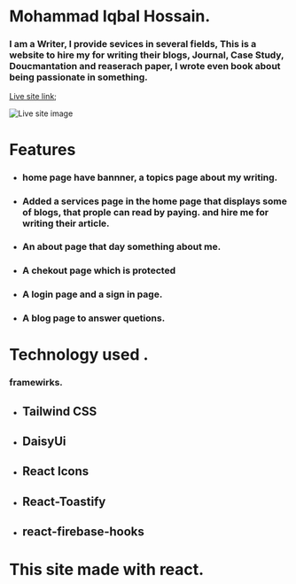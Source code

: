 # Mohammad Iqbal Hossain. 
### I am a Writer, I provide sevices in several fields, This is a website to hire my for writing their blogs,  Journal, Case Study, Doucmantation and reaserach paper, I wrote even  book about being passionate in something.  

 [Live site link](https://writer-personal-site.web.app/);

 ![Live site image]('/src/components/images/assignment-10.png')

# Features 
- ### home page have bannner, a topics page about my writing. 

- ### Added a services page in the home page that displays some of blogs, that prople can read by paying. and hire me for writing their article.

- ### An about page that day something about me.  
- ### A chekout page which is protected 
- ### A login page and a sign in page. 
- ### A blog page to answer quetions.

# Technology used .
### framewirks.
- ## Tailwind CSS
- ## DaisyUi
- ## React Icons
- ## React-Toastify
- ## react-firebase-hooks

# This site made with react.




